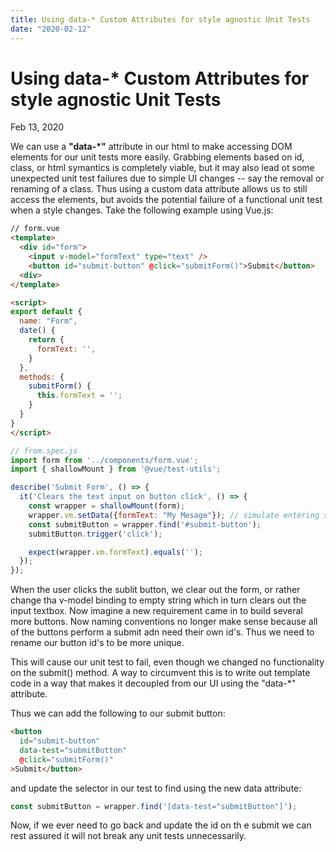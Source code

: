 ```yaml
---
title: Using data-* Custom Attributes for style agnostic Unit Tests
date: "2020-02-12"
---
```


# Using data-* Custom Attributes for style agnostic Unit Tests

Feb 13, 2020

We can use a **"data-\*"** attribute in our html to make accessing DOM elements for our unit tests more easily. Grabbing elements based on id, class, or html symantics is completely viable, but it may also lead ot some unexpected unit test failures due to simple UI changes -- say the removal or renaming of a class. Thus using a custom data attribute allows us to still access the elements, but avoids the potential failure of a functional unit test when a style changes. Take the following example using Vue.js:

```html
// form.vue
<template>
  <div id="form">
    <input v-model="formText" type="text" />
    <button id="submit-button" @click="submitForm()">Submit</button>
  <div>
</template>

<script>
export default {
  name: "Form",
  date() {
    return {
      formText: '',
    }
  },
  methods: {
    submitForm() {
      this.formText = '';
    }
  }
}
</script>
```

```javascript
// from.spec.js
import form from '../components/form.vue';
import { shallowMount } from '@vue/test-utils';

describe('Submit Form', () => {
  it('Clears the text input on button click', () => {
    const wrapper = shallowMount(form);
    wrapper.vm.setData({formText: "My Mesage"}); // simulate entering some text
    const submitButton = wrapper.find('#submit-button');
    submitButton.trigger('click');

    expect(wrapper.vm.formText).equals('');
  });
});
```

When the user clicks the sublit button, we clear out the form, or rather change tha v-model binding to empty string which in turn clears out the input textbox. Now imagine a new requirement came in to build several more buttons. Now naming conventions no longer make sense because all of the buttons perform a submit adn need their own id's. Thus we need to rename our button id's to be more unique. 

This will cause our unit test to fail, even though we changed no functionality on the submit() method. A way to circumvent this is to write out template code in a way that makes it decoupled from our UI using the "data-*" attribute. 

Thus we can add the following to our submit button:

```html
<button 
  id="submit-button" 
  data-test="submitButton" 
  @click="submitForm()"
>Submit</button>
```

and update the selector in our test to find using the new data attribute:
```javascript
const submitButton = wrapper.find('[data-test="submitButton"]');
```

Now, if we ever need to go back and update the id on th e submit we can rest assured it will not break any unit tests unnecessarily. 
